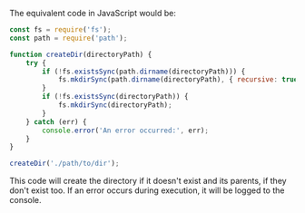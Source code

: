 The equivalent code in JavaScript would be:

```javascript
const fs = require('fs');
const path = require('path');

function createDir(directoryPath) {
    try {
        if (!fs.existsSync(path.dirname(directoryPath))) {
            fs.mkdirSync(path.dirname(directoryPath), { recursive: true });
        }
        if (!fs.existsSync(directoryPath)) {
            fs.mkdirSync(directoryPath);
        }
    } catch (err) {
        console.error('An error occurred:', err);
    }
}

createDir('./path/to/dir');
```

This code will create the directory if it doesn't exist and its parents, if they don't exist too. If an error occurs during execution, it will be logged to the console.
